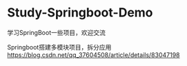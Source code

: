 # Study-Springboot-Demo

学习SpringBoot一些项目，欢迎交流

Springboot搭建多模块项目，拆分应用  https://blog.csdn.net/qq_37604508/article/details/83047198